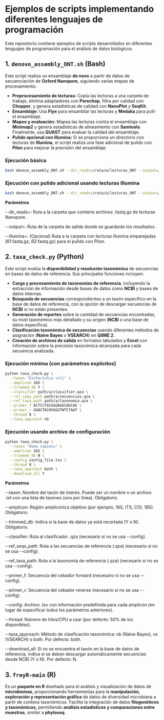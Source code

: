 # Ejemplos de scripts implementando diferentes lenguajes de programación

Este repositorio contiene ejemplos de scripts desarrollados en diferentes lenguajes de programación para el análisis de datos biológicos.

## 1. `denovo_assembly_ONT.sh` (Bash)

Este script realiza un ensamblaje **de novo** a partir de datos de secuenciación de **Oxford Nanopore**, siguiendo varias etapas de procesamiento:

- **Preprocesamiento de lecturas:** Copia las lecturas a una carpeta de trabajo, elimina adaptadores con **Porechop**, filtra por calidad con **Chopper**, y genera estadísticas de calidad con **NanoPlot** y **SeqKit**.
- **Ensamblaje:** Usa **Flye** para ensamblar las lecturas y **Medaka** para pulir el ensamblaje.
- **Mapeo y evaluación:** Mapea las lecturas contra el ensamblaje con **Minimap2** y genera estadísticas de alineamiento con **Samtools**. Finalmente, usa **QUAST** para evaluar la calidad del ensamblaje.
- **Pulido opcional con Illumina:** Si se proporciona un directorio con lecturas de **Illumina**, el script realiza una fase adicional de pulido con **Pilon** para mejorar la precisión del ensamblaje.

### Ejecución básica

```bash
bash denovo_assembly_ONT.sh --dir_reads=/ruta/a/lecturas_ONT --output=/ruta/salida
```
### Ejecución con pulido adicional usando lecturas Illumina
```bash
bash denovo_assembly_ONT.sh --dir_reads=/ruta/a/lecturas_ONT --output=/ruta/salida --illumina=/ruta/a/lecturas_illumina
```
**Parámetros**

--dir_reads=: Ruta a la carpeta que contiene archivos .fastq.gz de lecturas Nanopore.

--output=: Ruta de la carpeta de salida donde se guardarán los resultados.

--illumina=: (Opcional) Ruta a la carpeta con lecturas Illumina emparejadas (*_R1_*.fastq.gz, *_R2_*.fastq.gz) para el pulido con Pilon.

## 2. `taxa_check.py` (Python)

Este script evalúa la **disponibilidad y resolución taxonómica** de secuencias en bases de datos de referencia. Sus principales funciones incluyen:

- **Carga y procesamiento de taxonomías de referencia**, incluyendo la extracción de información desde bases de datos como **NCBI** y bases de datos internas.
- **Búsqueda de secuencias** correspondientes a un taxón específico en la base de datos de referencia, con la opción de descargar secuencias de **NCBI** si no están presentes.
- **Generación de reportes** sobre la cantidad de secuencias encontradas, su nivel taxonómico más detallado y su origen (**NCBI** o una base de datos específica).
- **Clasificación taxonómica de secuencias** usando diferentes métodos de asignación (**Naïve Bayes** o **VSEARCH**) en **QIIME 2**.
- **Creación de archivos de salida** en formatos tabulados y **Excel** con información sobre la precisión taxonómica alcanzada para cada secuencia analizada.

### Ejecución mínima (con parámetros explícitos)

```bash
python taxa_check.py \
  --taxon "Escherichia coli" \
  --amplicon 16S \
  --trimmed_db Y \
  --classifier path/a/classifier.qza \
  --ref_seqs_path path/a/secuencias.qza \
  --ref_taxa_path path/a/taxonomia.qza \
  --primer_f ACTCCTACGGGAGGCAGCAG \
  --primer_r GGACTACHVGGGTWTCTAAT \
  --thread 8 \
  --taxa_approach nb
```
### Ejecución usando archivo de configuración

```bash
python taxa_check.py \
  --taxon "Homo sapiens" \
  --amplicon 16S \
  --trimmed_db N \
  --config config_file.tsv \
  --thread 8 \
  --taxa_approach both \
  --download_all Y
```

**Parámetros**

--taxon: Nombre del taxón de interés. Puede ser un nombre o un archivo .txt con una lista de taxones (uno por línea). Obligatorio.

--amplicon: Región amplicónica objetivo (por ejemplo, 16S, ITS, COI, 18S). Obligatorio.

--trimmed_db: Indica si la base de datos ya está recortada (Y o N). Obligatorio.

--classifier: Ruta al clasificador .qza (necesario si no se usa --config).

--ref_seqs_path: Ruta a las secuencias de referencia (.qza) (necesario si no se usa --config).

--ref_taxa_path: Ruta a la taxonomía de referencia (.qza) (necesario si no se usa --config).

--primer_f: Secuencia del cebador forward (necesario si no se usa --config).

--primer_r: Secuencia del cebador reverse (necesario si no se usa --config).

--config: Archivo .tsv con información predefinida para cada amplicón (en lugar de especificar todos los parámetros anteriores).

--thread: Número de hilos/CPU a usar (por defecto: 50% de los disponibles).

--taxa_approach: Método de clasificación taxonómica: nb (Naïve Bayes), vs (VSEARCH) o both. Por defecto: both.

--download_all: Si no se encuentra el taxón en la base de datos de referencia, indica si se deben descargar automáticamente secuencias desde NCBI (Y o N). Por defecto: N.

## 3. `freyR-main` (R)

Es un **paquete en R** diseñado para el análisis y visualización de datos de **microbiomas**, proporcionando herramientas para la **manipulación, exploración y representación gráfica** de datos de diversidad microbiana a partir de conteos taxonómicos. Facilita la integración de datos **filogenéticos y taxonómicos**, permitiendo **análisis estadísticos y comparaciones entre muestras**, similar a **phyloseq**.

